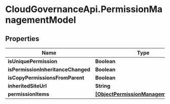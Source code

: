 # CloudGovernanceApi.PermissionManagementModel

## Properties

Name | Type | Description | Notes
------------ | ------------- | ------------- | -------------
**isUniquePermission** | **Boolean** |  | [optional] 
**isPermissionInheritanceChanged** | **Boolean** |  | [optional] 
**isCopyPermissionsFromParent** | **Boolean** |  | [optional] 
**inheritedSiteUrl** | **String** |  | [optional] 
**permissionItems** | [**[ObjectPermissionManagementModel]**](ObjectPermissionManagementModel.md) |  | [optional] 


